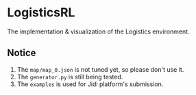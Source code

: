# LogisticsRL
The implementation &amp; visualization of the Logistics environment.

## Notice
1. The `map/map_0.json` is not tuned yet, so please don't use it.
2. The `generator.py` is still being tested.
3. The `examples` is used for Jidi platform's submission.
